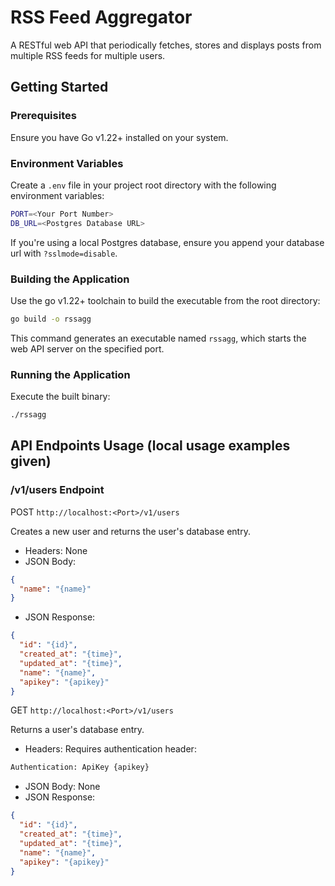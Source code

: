 # RSS Feed Aggregator

A RESTful web API that periodically fetches, stores and displays posts from multiple RSS feeds for multiple users.

## Getting Started

### Prerequisites
Ensure you have Go v1.22+ installed on your system.

### Environment Variables
Create a `.env` file in your project root directory with the following environment variables:

```bash
PORT=<Your Port Number>
DB_URL=<Postgres Database URL>
```

If you're using a local Postgres database, ensure you append your database url with `?sslmode=disable`.

### Building the Application
Use the go v1.22+ toolchain to build the executable from the root directory:

```bash
go build -o rssagg
```

This command generates an executable named `rssagg`, which starts the web API server on the specified port.

### Running the Application

Execute the built binary:

```bash
./rssagg
```

## API Endpoints Usage (local usage examples given)

### /v1/users Endpoint

POST `http://localhost:<Port>/v1/users`

Creates a new user and returns the user's database entry.

- Headers: None
- JSON Body:
```json
{
  "name": "{name}"
}
```
- JSON Response:
```json
{
  "id": "{id}",
  "created_at": "{time}",
  "updated_at": "{time}",
  "name": "{name}",
  "apikey": "{apikey}"
}
```

GET `http://localhost:<Port>/v1/users`

Returns a user's database entry.

- Headers: Requires authentication header:
```bash
Authentication: ApiKey {apikey}
```
- JSON Body: None
- JSON Response:
```json
{
  "id": "{id}",
  "created_at": "{time}",
  "updated_at": "{time}",
  "name": "{name}",
  "apikey": "{apikey}"
}
```


